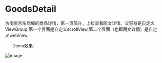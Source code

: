 # GoodsDetail
仿淘宝京东商城的商品详情，第一页简介，上拉查看图文详情。父容器是自定义ViewGroup,第一个界面是自定义scrollView,第二个界面（也即图文详情）是自定义webView


       Demo效果:


![image](https://github.com/chunyan1989/GoodsDetail/blob/master/introduce/good_detail.gif)  
